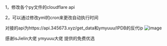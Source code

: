 1，修改各个py文件的cloudflare api


2，可以通过修改yml的cron来更改自动执行时间


对接的api为https://api.345673.xyz/get_data和ymyuuu/IPDB的反代ip
![image](https://github.com/dockkkk/api-cfcdn/assets/102992310/f99c5628-d88f-4e65-8e58-2185786ed142)


感谢isJielin大佬 ymyuuu大佬 提供的免费优选
